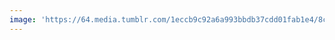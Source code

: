 ```yaml
---
image: 'https://64.media.tumblr.com/1eccb9c92a6a993bbdb37cdd01fab1e4/8ca8c28af139cd6d-41/s1280x1920/387fddf68f26c9f2ef2a01e48001929fc3c09881.jpg'
---
```

